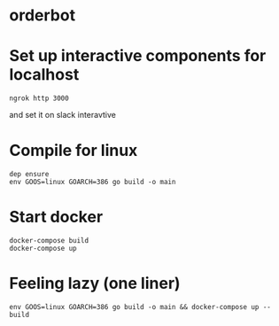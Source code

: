 # orderbot

# Set up interactive components for localhost
```
ngrok http 3000
```
and set it on slack interavtive

# Compile for linux
```
dep ensure
env GOOS=linux GOARCH=386 go build -o main
```
# Start docker
```
docker-compose build
docker-compose up
```

# Feeling lazy (one liner)
```
env GOOS=linux GOARCH=386 go build -o main && docker-compose up --build
```